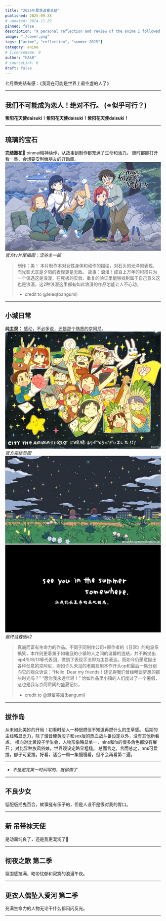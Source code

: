 ```yaml
---
title: "2025年夏季追番总结"
published: 2025-09-28
# updated: 2024-11-29
pinned: false
description: "A personal reflection and review of the anime I followed during Summer 2025."
image: "./cover.png"
tags: ["anime", "reflection", "summer-2025"]
category: anime
# licenseName: 0
author: "hAk0"
# sourceLink: 0
draft: false
---
```


七月番完结有感：《我现在可能是世界上最空虚的人了》

---

## 我们不可能成为恋人！绝对不行。 (※似乎可行？)

**紫阳花天使daisuki！紫阳花天使daisuki！紫阳花天使daisuki！**

---

## 琉璃的宝石

**完结撒花🎉**
oinmai精神续作，从故事到制作都充满了生命和活力。
随时都能打开看一集、会想要安利给朋友的好动画。
![琉璃的宝石](./琉璃的宝石0.jpg "官方tv片尾插图：涩谷圭一郎")*官方tv片尾插图：涩谷圭一郎*

> 制作：美！ 本片制作本对女性身体和动作的描绘，对石头的光泽的表现，而光影尤其是夕阳的表现更是无敌。 故事：浪漫！成百上万年的积攒只为一个偶遇这是浪漫，在死板的实验、重复的验证里能够找到属于自己意义这也是浪漫。这2种浪漫这里都有如此浪漫的作品怎能让人不心动。
>
> - credit to @leleq(bangumi)

---

## 小城日常

**纯主观：** 感动，不必多说，还是那个熟悉的京阿尼。
![city0](./city0.jpg "官方完结贺图")*官方完结贺图*
![city1](./city1.jpg "最终话截图")
![city2](./city2.jpg "最终话截图")*最终话截图x2*

> 真诚而富有生命力的作品。不同于同制作公司+原作者的《日常》的电波系搞笑，本作则更着重于如箱庭的小镇的人之间的温馨的连结，并不断抛出ep4/5/9/13等代表回，做到了表现手法即为主旨表达。而如今仍愿意抛出各种创意的京阿尼，则如许久未见的老朋友用本作开头op和最后一集分别向它的观众诉说：“Hello, Dear my friends！还记得我们曾经畅谈梦想的那些时光吗？” “愿你我永远年轻！” 恰如作品里小镇的人们度过了一个暑假，这也是我与京阿尼间的盛夏记忆。
>
> - credit to @潮留美海(bangumi)

---

## 拔作岛

从未如此美妙的开局！初看时给人一种很燃但不知道再燃什么的生草感。
后期的主线略显乏力，除了谐音梗黄段子和sex版的热血战斗番设定以外，没有其他新看点。
横向对比黄段子学生会，人物形象略显单一，nlns和fs的很多角色都没有展开；
对比异种族风俗娘，世界观设定略显粗糙。
总而言之，言而总之，nns可爱捏，郁子可爱捏。好看，适合一周一集慢慢看，但不会再看第二遍。

---

- *不是追完第一时间写的，就偷懒了*

---

## 不良少女

低配版摇曳百合，故事挺有乐子的，但是人设不是很对我的胃口。

---

## 新 吊带袜天使

是动画纯良了，还是我更混沌了🤔

---

## 彻夜之歌 第二季

氛围感拉满，略带忧郁和寂寞的浪漫午夜。

---

## 更衣人偶坠入爱河 第二季

充满生命力的人物无论干什么都闪闪反光。

---
